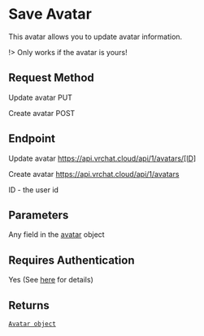 # Save Avatar

This avatar allows you to update avatar information.

!> Only works if the avatar is yours!

## Request Method
Update avatar
    PUT

Create avatar
    POST

## Endpoint
Update avatar
    https://api.vrchat.cloud/api/1/avatars/[ID]

Create avatar
    https://api.vrchat.cloud/api/1/avatars


ID - the user id

## Parameters
Any field in the [avatar](/AvatarAPI/GetByID.md) object

## Requires Authentication
Yes (See [here](/Authorization.md) for details)

## Returns

[`Avatar object`](/Objects/Avatar.md#avatar-object)
